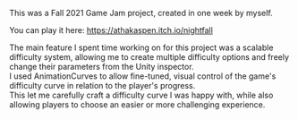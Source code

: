 This was a Fall 2021 Game Jam project, created in one week by myself.  
  
You can play it here: https://athakaspen.itch.io/nightfall

The main feature I spent time working on for this project was a scalable difficulty system, allowing me to create multiple difficulty options and freely change their parameters from the Unity inspector.  
I used AnimationCurves to allow fine-tuned, visual control of the game's difficulty curve in relation to the player's progress.  
This let me carefully craft a difficulty curve I was happy with, while also allowing players to choose an easier or more challenging experience.

